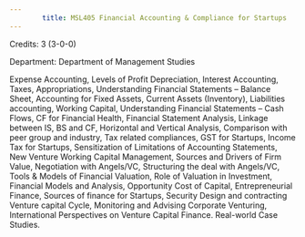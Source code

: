 ```yaml
---
        title: MSL405 Financial Accounting & Compliance for Startups
---
```

Credits: 3 (3-0-0)

Department: Department of Management Studies

Expense Accounting, Levels of Profit Depreciation, Interest Accounting, Taxes, Appropriations, Understanding Financial Statements – Balance Sheet, Accounting for Fixed Assets, Current Assets (Inventory), Liabilities accounting, Working Capital, Understanding Financial Statements – Cash Flows, CF for Financial Health, Financial Statement Analysis, Linkage between IS, BS and CF, Horizontal and Vertical Analysis, Comparison with peer group and industry, Tax related compliances, GST for Startups, Income Tax for Startups, Sensitization of Limitations of Accounting Statements, New Venture Working Capital Management, Sources and Drivers of Firm Value, Negotiation with Angels/VC, Structuring the deal with Angels/VC, Tools & Models of Financial Valuation, Role of Valuation in Investment, Financial Models and Analysis, Opportunity Cost of Capital, Entrepreneurial Finance, Sources of finance for Startups, Security Design and contracting Venture capital Cycle, Monitoring and Advising Corporate Venturing, International Perspectives on Venture Capital Finance. Real-world Case Studies.